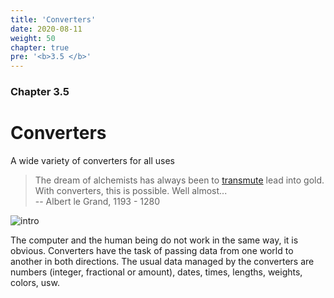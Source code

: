 ```yaml
---
title: 'Converters'
date: 2020-08-11
weight: 50
chapter: true
pre: '<b>3.5 </b>'
---
```


### Chapter 3.5

# Converters

A wide variety of converters for all uses

> The dream of alchemists has always been to [transmute][1] lead into gold. With
> converters, this is possible. Well almost...  
> -- Albert le Grand, 1193 - 1280

![intro](/img/converters.intro.png?width=500px)

The computer and the human being do not work in the same way, it is obvious.
Converters have the task of passing data from one world to another in both
directions. The usual data managed by the converters are numbers (integer,
fractional or amount), dates, times, lengths, weights, colors, usw.

[1]: https://en.wikipedia.org/wiki/Nuclear_transmutation
